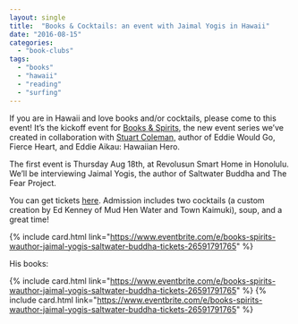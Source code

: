 ```yaml
---
layout: single
title:  "Books & Cocktails: an event with Jaimal Yogis in Hawaii"
date: "2016-08-15"
categories: 
  - "book-clubs"
tags: 
  - "books"
  - "hawaii"
  - "reading"
  - "surfing"
---
```


If you are in Hawaii and love books and/or cocktails, please come to this event! It’s the kickoff event for [Books & Spirits](http://www.booksandspirits.com), the new event series we’ve created in collaboration with [Stuart Coleman,](https://medium.com/u/c8fae55b06e7) author of Eddie Would Go, Fierce Heart, and Eddie Aikau: Hawaiian Hero.

The first event is Thursday Aug 18th, at Revolusun Smart Home in Honolulu. We’ll be interviewing Jaimal Yogis, the author of Saltwater Buddha and The Fear Project.

You can get tickets [here](https://www.eventbrite.com/e/books-spirits-wauthor-jaimal-yogis-saltwater-buddha-tickets-26591791765). Admission includes two cocktails (a custom creation by Ed Kenney of Mud Hen Water and Town Kaimuki), soup, and a great time!

{% include card.html link="https://www.eventbrite.com/e/books-spirits-wauthor-jaimal-yogis-saltwater-buddha-tickets-26591791765" %}

His books:

{% include card.html link="https://www.eventbrite.com/e/books-spirits-wauthor-jaimal-yogis-saltwater-buddha-tickets-26591791765" %} {% include card.html link="https://www.eventbrite.com/e/books-spirits-wauthor-jaimal-yogis-saltwater-buddha-tickets-26591791765" %}
